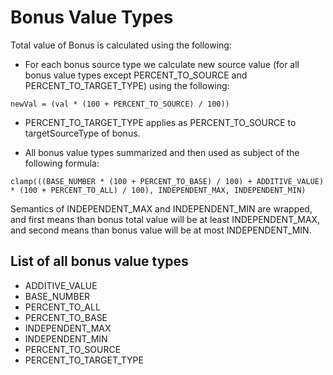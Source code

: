 # Bonus Value Types

Total value of Bonus is calculated using the following:

- For each bonus source type we calculate new source value (for all bonus value types except PERCENT_TO_SOURCE and PERCENT_TO_TARGET_TYPE) using the following:

```
newVal = (val * (100 + PERCENT_TO_SOURCE) / 100))
```

- PERCENT_TO_TARGET_TYPE applies as PERCENT_TO_SOURCE to targetSourceType of bonus.

- All bonus value types summarized and then used as subject of the following formula:

```
clamp(((BASE_NUMBER * (100 + PERCENT_TO_BASE) / 100) + ADDITIVE_VALUE) * (100 + PERCENT_TO_ALL) / 100), INDEPENDENT_MAX, INDEPENDENT_MIN)
```

Semantics of INDEPENDENT_MAX and INDEPENDENT_MIN are wrapped, and first means than bonus total value will be at least INDEPENDENT_MAX, and second means than bonus value will be at most INDEPENDENT_MIN.

## List of all bonus value types

- ADDITIVE_VALUE
- BASE_NUMBER
- PERCENT_TO_ALL
- PERCENT_TO_BASE
- INDEPENDENT_MAX
- INDEPENDENT_MIN
- PERCENT_TO_SOURCE
- PERCENT_TO_TARGET_TYPE
